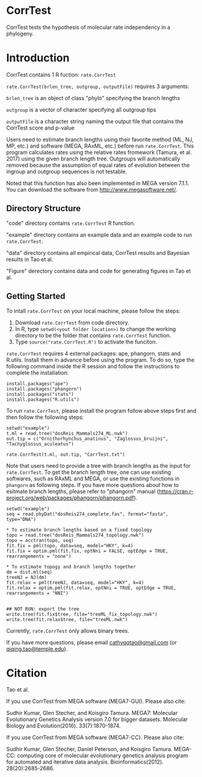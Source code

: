 CorrTest
==============

CorrTest tests the hypothesis of molecular rate independency in a phylogeny. 

Introduction
============

CorrTest contains 1 R fuction: `rate.CorrTest` 

`rate.CorrTest(brlen_tree, outgroup, outputFile)` requires 3 arguments:  

  `brlen_tree` is an object of class "phylo" specifying the branch lengths
	
  `outgroup` is a vector of character specifying all outgroup tips
	
  `outputFile` is a character string naming the output file that contains the CorrTest score and p-value
	

Users need to estimate branch lengths using their favorite method (ML, NJ, MP, etc.) and software (MEGA, RAxML, etc.) before run `rate.CorrTest`. This program calculates rates using the relative rates fromework (Tamura, et al. 2017) using the given branch length tree. Outgroups will automatically removed because the assumption of equal rates of evolution between the ingroup and outgroup sequences is not testable. 

Noted that this function has also been implemented in MEGA version 7.1.1. You can download the software from http://www.megasoftware.net/.

Directory Structure
------------------- 

"code" directory contains `rate.CorrTest` R function.

"example" directory contains an example data and an example code to run `rate.CorrTest`.

"data" directory contains all empirical data, CorrTest results and Bayesian results in Tao et al. 

"Figure" derectory contains data and code for generating figures in Tao et al. 


Getting Started
---------------

To intall `rate.CorrTest` on your local machine, please follow the steps:

1. Download `rate.CorrTest` from code directory.
2. In R, type `setwd(<yout folder location>)` to change the working directory to be the folder that contains `rate.CorrTest` function. 
2. Type `source("rate.CorrTest.R")` to activate the funciton.
	

`rate.CorrTest` requires 4 external packages: ape, phangorn, stats and R.utils. Install them in advance before using the program. To do so, type the following command inside the R session and follow the instructions to complete the installation: 

	install.packages("ape")
	install.packages("phangorn")
	install.packages("stats")
	install.packages("R.utils")


To run `rate.CorrTest`, please install the program follow above steps first and then follow the following steps:

	setwd("example")
	t.ml = read.tree("dosReis_Mammals274_ML.nwk")
	out.tip = c("Ornithorhynchus_anatinus", "Zaglossus_bruijni", "Tachyglossus_aculeatus")
	
	rate.CorrTest(t.ml, out.tip, "CorrTest.txt")


Note that users need to provide a tree with branch lengths as the input for `rate.CorrTest`. To get the branch length tree, one can use existing softwares, such as RAxML and MEGA, or use the existing functions in `phangorn` as following steps. If you have more questions about how to esitmate branch lengths, please refer to "phangorn" manual (https://cran.r-project.org/web/packages/phangorn/phangorn.pdf). 
	
	setwd("example")
	seq = read.phyDat("dosReis274_complete.fas", format="fasta", type="DNA")
		
	* To estimate branch lengths based on a fixed topology
	topo = read.tree("dosReis_Mammals274_topology.nwk") 
	topo = acctran(topo, seq)
	fit.fix = pml(topo, data=seq, model="HKY", k=4)
	fit.fix = optim.pml(fit.fix, optNni = FALSE, optEdge = TRUE, rearrangements = "none")
	
	* To estimate topogy and branch lengths together
	dm = dist.ml(seq)
	treeNJ = NJ(dm)
	fit.relax = pml(treeNJ, data=seq, model="HKY", k=4)
	fit.relax = optim.pml(fit.relax, optNni = TRUE, optEdge = TRUE, rearrangements = "NNI")
	
	
	## NOT RUN: export the tree 
	write.tree(fit.fix$tree, file="treeML_fix_topology.nwk")
	write.tree(fit.relax$tree, file="treeML.nwk")

	
Currently, `rate.CorrTest` only allows binary trees.

If you have more questions, please email cathyqqtao@gmail.com (or qiqing.tao@temple.edu).



Citation
============
Tao et al.

If you use CorrTest from MEGA software (MEGA7-GUI). Please also cite:

Sudhir Kumar, Glen Stecher, and Koisgiro Tamura. MEGA7: Molecular Evolutionary Genetics Analysis version 7.0 for bigger datasets. Molecular Biology and Evolution(2016). 33(7):1870-1874.

If you use CorrTest from MEGA software (MEGA7-CC). Please also cite:

Sudhir Kumar, Glen Stecher, Daniel Peterson, and Koisgiro Tamura. MEGA-CC: computing core of molecular evolutionary genetics analysis program for automated and iterative data analysis. Bioinformatics(2012). 28(20):2685-2686.